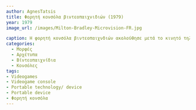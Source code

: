 ```yaml
---
author: AgnesTatsis
title: Φορητή κονσόλα βιντεοπαιχνιδιών (1979)
year: 1979
image_url: /images/Milton-Bradley-Microvision-FR.jpg

caption: Η φορητή κονσόλα βιντεοπαιχνδιών ακολούθησε μετά το κινητό τηλέφωνο(1973) και από τότε, η εύκολη μεταφορά της και η ψυχαγωγία που προσφαίρει στους χρήστες της είναι αναμφισβήτητη. H πρώτη φορητή κονσόλα ήταν η Milton Bradley Microvision το 1979. Σε αντίθεση με επόμενα μοντέλα, δεν υπήρχε CPU και κάθε παιχνίδι είχε τον δικό του επεξεργαστή στο σημείο του σκληρού δίσκου που μπορούσε να αφαιρεθεί.  
categories:
  - Μορφές
  - Αρχέτυπα
  - Βίντεοπαιχνίδια
  - Κονσόλες
tags:
- Videogames 
- Videogame console 
- Portable technology/ device
- Portable device
- Φορητή κονσόλα
---
```

